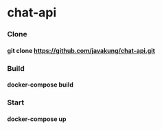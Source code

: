 # chat-api
### Clone
#### git clone https://github.com/javakung/chat-api.git
### Build
#### docker-compose build
### Start
#### docker-compose up